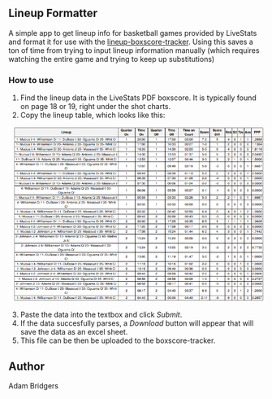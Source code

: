 ## Lineup Formatter
A simple app to get lineup info for basketball games provided by LiveStats and format it for use with the [lineup-boxscore-tracker](https://github.com/awbridgers/lineup-boxscore-tracker). Using this saves a ton of time from trying to input lineup information manually (which requires watching the entire game and trying to keep up substitutions)

### How to use
1. Find the lineup data in the LiveStats PDF boxscore. It is typically found on page 18 or 19, right under the shot charts.
2. Copy the lineup table, which looks like this:

![Image](/src/exampleData.png)

3. Paste the data into the textbox and click *Submit*.
4. If the data succesfully parses, a *Download* button will appear that will save the data as an excel sheet.
5. This file can be then be uploaded to the boxscore-tracker.

## Author
Adam Bridgers
